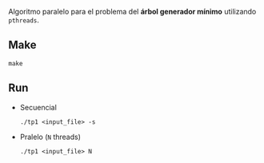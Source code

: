 Algoritmo paralelo para el problema del **árbol generador mínimo** utilizando `pthreads`.

## Make

```
make
```

## Run

- Secuencial
  ```
  ./tp1 <input_file> -s
  ```
- Pralelo (`N` threads)
  ```
  ./tp1 <input_file> N
  ```
